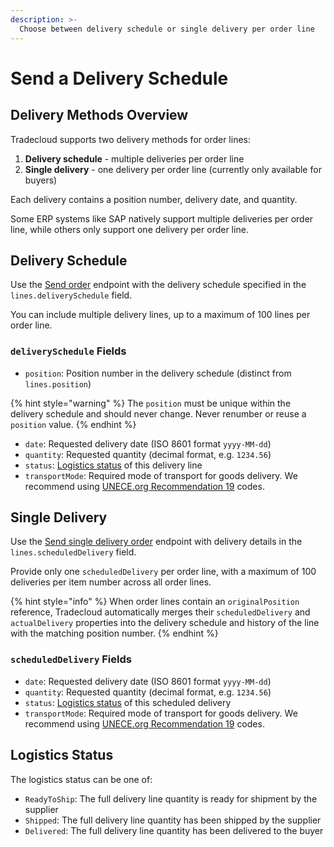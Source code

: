 ```yaml
---
description: >-
  Choose between delivery schedule or single delivery per order line
---
```


# Send a Delivery Schedule

## Delivery Methods Overview

Tradecloud supports two delivery methods for order lines:

1. **Delivery schedule** - multiple deliveries per order line
2. **Single delivery** - one delivery per order line (currently only available for buyers)

Each delivery contains a position number, delivery date, and quantity.

Some ERP systems like SAP natively support multiple deliveries per order line, while others only support one delivery per order line.

## Delivery Schedule

Use the [Send order](https://swagger-ui.accp.tradecloud1.com/?url=https://api.accp.tradecloud1.com/v2/api-connector/specs.yaml#/buyer-endpoints/sendOrderByBuyerRoute) endpoint with the delivery schedule specified in the `lines.deliverySchedule` field.

You can include multiple delivery lines, up to a maximum of 100 lines per order line.

### `deliverySchedule` Fields

- `position`: Position number in the delivery schedule (distinct from `lines.position`)

{% hint style="warning" %}
The `position` must be unique within the delivery schedule and should never change. Never renumber or reuse a `position` value.
{% endhint %}

- `date`: Requested delivery date (ISO 8601 format `yyyy-MM-dd`)
- `quantity`: Requested quantity (decimal format, e.g. `1234.56`)
- `status`: [Logistics status](#logistics-status) of this delivery line
- `transportMode`: Required mode of transport for goods delivery. We recommend using [UNECE.org Recommendation 19](https://tfig.unece.org/contents/recommendation-19.htm) codes.

## Single Delivery

Use the [Send single delivery order](https://swagger-ui.accp.tradecloud1.com/?url=https://api.accp.tradecloud1.com/v2/api-connector/specs.yaml#/buyer-endpoints/sendSingleDeliveryOrderByBuyerRoute) endpoint with delivery details in the `lines.scheduledDelivery` field.

Provide only one `scheduledDelivery` per order line, with a maximum of 100 deliveries per item number across all order lines.

{% hint style="info" %}
When order lines contain an `originalPosition` reference, Tradecloud automatically merges their `scheduledDelivery` and `actualDelivery` properties into the delivery schedule and history of the line with the matching position number.
{% endhint %}

### `scheduledDelivery` Fields

- `date`: Requested delivery date (ISO 8601 format `yyyy-MM-dd`)
- `quantity`: Requested quantity (decimal format, e.g. `1234.56`)
- `status`: [Logistics status](#logistics-status) of this scheduled delivery
- `transportMode`: Required mode of transport for goods delivery. We recommend using [UNECE.org Recommendation 19](https://tfig.unece.org/contents/recommendation-19.htm) codes.

## Logistics Status

The logistics status can be one of:

- `ReadyToShip`: The full delivery line quantity is ready for shipment by the supplier
- `Shipped`: The full delivery line quantity has been shipped by the supplier
- `Delivered`: The full delivery line quantity has been delivered to the buyer
